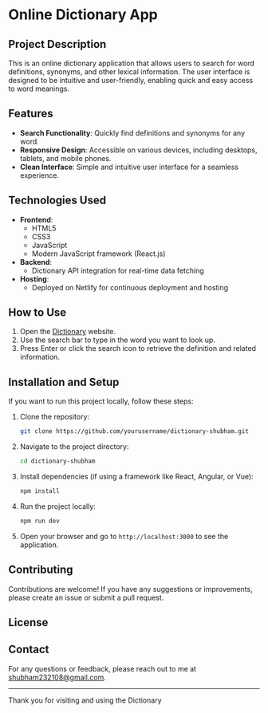 # Online Dictionary App

## Project Description

This is an online dictionary application that allows users to search for word definitions, synonyms, and other lexical information. The user interface is designed to be intuitive and user-friendly, enabling quick and easy access to word meanings.

## Features

- **Search Functionality**: Quickly find definitions and synonyms for any word.
- **Responsive Design**: Accessible on various devices, including desktops, tablets, and mobile phones.
- **Clean Interface**: Simple and intuitive user interface for a seamless experience.

## Technologies Used

- **Frontend**:
  - HTML5
  - CSS3
  - JavaScript
  - Modern JavaScript framework (React.js)
- **Backend**:
  - Dictionary API integration for real-time data fetching
- **Hosting**:
  - Deployed on Netlify for continuous deployment and hosting

## How to Use

1. Open the [Dictionary](https://dictionary-shubham.netlify.app/) website.
2. Use the search bar to type in the word you want to look up.
3. Press Enter or click the search icon to retrieve the definition and related information.

## Installation and Setup

If you want to run this project locally, follow these steps:

1. Clone the repository:
    ```sh
    git clone https://github.com/yourusername/dictionary-shubham.git
    ```

2. Navigate to the project directory:
    ```sh
    cd dictionary-shubham
    ```

3. Install dependencies (if using a framework like React, Angular, or Vue):
    ```sh
    npm install
    ```

4. Run the project locally:
    ```sh
    npm run dev
    ```

5. Open your browser and go to `http://localhost:3000` to see the application.

## Contributing

Contributions are welcome! If you have any suggestions or improvements, please create an issue or submit a pull request.

## License



## Contact

For any questions or feedback, please reach out to me at shubham232108@gmail.com.

---

Thank you for visiting and using the Dictionary 

